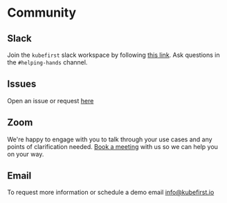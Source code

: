 # Community

## Slack

Join the `kubefirst` slack workspace by following [this link](https://join.slack.com/t/kubefirst/shared_invite/zt-r0r9cfts-OVnH0ooELDLm9n9p2aU7fw). Ask questions in the `#helping-hands` channel.

## Issues

Open an issue or request [here](https://github.com/kubefirst/kubefirst/issues)

## Zoom

We're happy to engage with you to talk through your use cases and any points of clarification needed. [Book a meeting](https://calendly.com/kubefirst/intro) with us so we can help you on your way.

## Email

<!-- vale off -->
To request more information or schedule a demo email [info@kubefirst.io](mailto:info@kubefirst.io)
<!-- vale on -->
